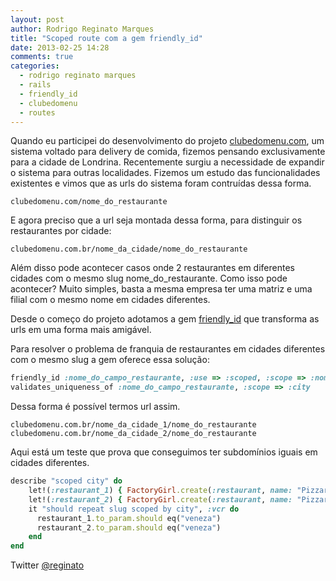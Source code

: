 ```yaml
---
layout: post
author: Rodrigo Reginato Marques
title: "Scoped route com a gem friendly_id"
date: 2013-02-25 14:28
comments: true
categories:
  - rodrigo reginato marques
  - rails
  - friendly_id
  - clubedomenu
  - routes
---
```


Quando eu participei do desenvolvimento do projeto [clubedomenu.com](http://clubedomenu.com), um sistema voltado para delivery de comida, fizemos pensando exclusivamente para a cidade de Londrina.
Recentemente surgiu a necessidade de expandir o sistema para outras localidades.
Fizemos um estudo das funcionalidades existentes e vimos que as urls do sistema foram contruídas dessa forma.

```
clubedomenu.com/nome_do_restaurante
```

E agora preciso que a url seja montada dessa forma, para distinguir os restaurantes por cidade:

```
clubedomenu.com.br/nome_da_cidade/nome_do_restaurante
```

Além disso pode acontecer casos onde 2 restaurantes em diferentes cidades com o mesmo slug nome_do_restaurante. Como isso pode acontecer? Muito simples, basta a mesma empresa ter uma matriz e uma filial com o mesmo nome em cidades diferentes.

Desde o começo do projeto adotamos a gem [friendly_id](https://github.com/norman/friendly_id) que transforma as urls em uma forma mais amigável.

Para resolver o problema de franquia de restaurantes em cidades diferentes com o mesmo slug a gem oferece essa solução:

```ruby
friendly_id :nome_do_campo_restaurante, :use => :scoped, :scope => :nome_do_campo_cidade.
validates_uniqueness_of :nome_do_campo_restaurante, :scope => :city
```

Dessa forma é possível termos url assim.

```
clubedomenu.com.br/nome_da_cidade_1/nome_do_restaurante
clubedomenu.com.br/nome_da_cidade_2/nome_do_restaurante
```

Aqui está um teste que prova que conseguimos ter subdomínios iguais em cidades diferentes.

```ruby
describe "scoped city" do
    let!(:restaurant_1) { FactoryGirl.create(:restaurant, name: "Pizzaria Boa", city: "Maringa", subdomain: "veneza") }
    let!(:restaurant_2) { FactoryGirl.create(:restaurant, name: "Pizzaria Boa", city: "Londrina", subdomain: "veneza") }
    it "should repeat slug scoped by city", :vcr do
      restaurant_1.to_param.should eq("veneza")
      restaurant_2.to_param.should eq("veneza")
    end
end
```

Twitter [@reginato](http://twitter.com/reginato)